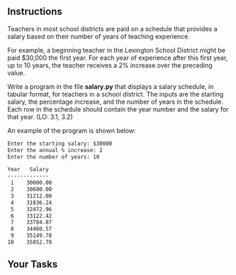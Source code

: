 ## Instructions

Teachers in most school districts are paid on a schedule that provides a salary based on their number of years of teaching experience.

For example, a beginning teacher in the Lexington School District might be paid $30,000 the first year. For each year of experience after this first year, up to 10 years, the teacher receives a 2% increase over the preceding value.

Write a program in the file **salary.py** that displays a salary schedule, in tabular format, for teachers in a school district. The inputs are the starting salary, the percentage increase, and the number of years in the schedule. Each row in the schedule should contain the year number and the salary for that year. (LO: 3.1, 3.2)

An example of the program is shown below:

```txt
Enter the starting salary: $30000
Enter the annual % increase: 2
Enter the number of years: 10

Year   Salary
-------------
 1    30000.00
 2    30600.00
 3    31212.00
 4    31836.24
 5    32472.96
 6    33122.42
 7    33784.87
 8    34460.57
 9    35149.78
10    35852.78
```

## Your Tasks
